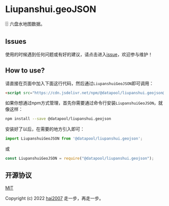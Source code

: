 # Liupanshui.geoJSON
🗄️ 六盘水地图数据。

## Issues
使用的时候遇到任何问题或有好的建议，请点击进入[issue](https://github.com/hai2007/datapool/issues)，欢迎参与维护！

## How to use?

请直接在页面中加入下面这行代码，然后通过```LiupanshuiGeoJSON```即可调用：

```html
<script src="https://cdn.jsdelivr.net/npm/@datapool/liupanshui.geojson@1"></script>
```

如果你想通过npm方式管理，首先你需要通过命令行安装``````LiupanshuiGeoJSON``````，就像这样：

```bash
npm install --save @datapool/liupanshui.geojson
```

安装好了以后，在需要的地方引入即可：

```js
import LiupanshuiGeoJSON from '@datapool/liupanshui.geojson';
```

或

```js
const LiupanshuiGeoJSON = require("@datapool/liupanshui.geojson");
```

开源协议
---------------------------------------
[MIT](https://github.com/hai2007/datapool/blob/master/LICENSE)

Copyright (c) 2022 [hai2007](https://hai2007.gitee.io/sweethome/) 走一步，再走一步。
